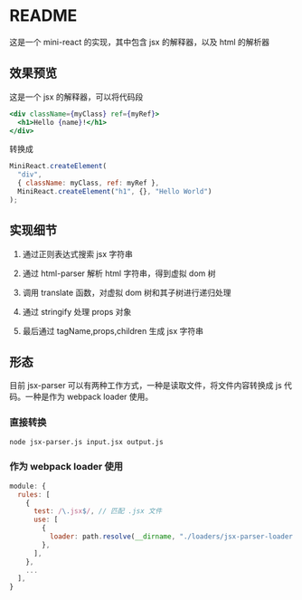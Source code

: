 # README

这是一个 mini-react 的实现，其中包含 jsx 的解释器，以及 html 的解析器

## 效果预览

这是一个 jsx 的解释器，可以将代码段

```jsx
<div className={myClass} ref={myRef}>
  <h1>Hello {name}!</h1>
</div>
```

转换成

```javascript
MiniReact.createElement(
  "div",
  { className: myClass, ref: myRef },
  MiniReact.createElement("h1", {}, "Hello World")
);
```

## 实现细节

1. 通过正则表达式搜索 jsx 字符串

2. 通过 html-parser 解析 html 字符串，得到虚拟 dom 树

3. 调用 translate 函数，对虚拟 dom 树和其子树进行递归处理

4. 通过 stringify 处理 props 对象

5. 最后通过 tagName,props,children 生成 jsx 字符串

## 形态

目前 jsx-parser 可以有两种工作方式，一种是读取文件，将文件内容转换成 js 代码。一种是作为 webpack loader 使用。

### 直接转换

```bash
node jsx-parser.js input.jsx output.js
```

### 作为 webpack loader 使用

```javascript
module: {
  rules: [
    {
      test: /\.jsx$/, // 匹配 .jsx 文件
      use: [
        {
          loader: path.resolve(__dirname, "./loaders/jsx-parser-loader.js"),
        },
      ],
    },
    ...
  ],
}
```
